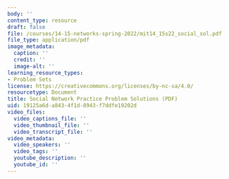 ```yaml
---
body: ''
content_type: resource
draft: false
file: /courses/14-15-networks-spring-2022/mit14_15s22_social_sol.pdf
file_type: application/pdf
image_metadata:
  caption: ''
  credit: ''
  image-alt: ''
learning_resource_types:
- Problem Sets
license: https://creativecommons.org/licenses/by-nc-sa/4.0/
resourcetype: Document
title: Social Network Practice Problem Solutions (PDF)
uid: 19125a6d-a843-4f1d-8943-f7ddfe19202d
video_files:
  video_captions_file: ''
  video_thumbnail_file: ''
  video_transcript_file: ''
video_metadata:
  video_speakers: ''
  video_tags: ''
  youtube_description: ''
  youtube_id: ''
---
```

